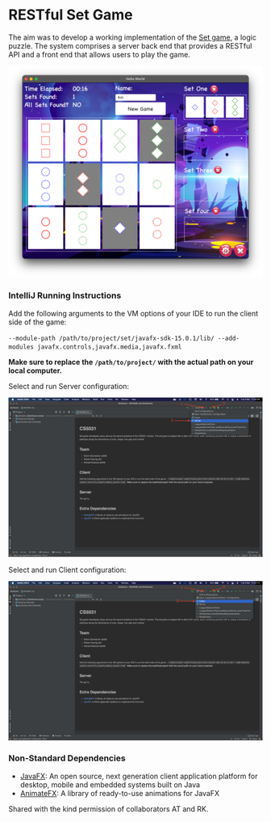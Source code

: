 # RESTful Set Game

The aim was to develop a working implementation of the [Set game](https://www.setgame.com/set/puzzle_rules), a logic puzzle. The system comprises a server back end that provides a RESTful API and a front end that allows users to play the game.

![Screen](res/screen.png)

### IntelliJ Running Instructions
 Add the following arguments to the VM options of your IDE to run the client side of the game:

 `--module-path /path/to/project/set/javafx-sdk-15.0.1/lib/ --add-modules javafx.controls,javafx.media,javafx.fxml`

**Make sure to replace the  `/path/to/project/` with the actual path on your local computer.**

Select and run Server configuration:

![Server](res/server.png)

Select and run Client configuration:

![Client](res/client.png)

### Non-Standard Dependencies
- [JavaFX](https://openjfx.io/): An open source, next generation client application platform for desktop, mobile and embedded systems built on Java
- [AnimateFX](https://github.com/Typhon0/AnimateFX): A library of ready-to-use animations for JavaFX

Shared with the kind permission of collaborators AT and RK.
